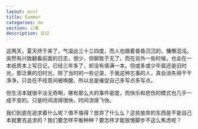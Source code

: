 ```yaml
---
layout: post
title: Summer
categories: me
section: 心情
description: 日记
---
```

这两天，夏天终于来了，气温达三十三四度，而人也跟着昏昏沉沉的，慵懒混沌。
突然有兴致翻看前面的日志，很少，但聊胜于无了。而在另外一些时候，也会在一本纸质本上写日记，已经三年多了，却没有填满一本。但或多或少毕竟还是旧时光，那泛黄的旧时光，除了当时的一些记录，于我这种忘事的人，真会消失得干干净净，只会在不经意间被唤醒。所以总是催促自己多写点多写点。

但生活本就很平淡无奇啊，哪有那么大的事件密度，而快乐和悲伤的模式也几乎一成不变的。只是时间流得很快，时间流得飞快。

我们到底在追求着什么呢？值不值得？放弃了什么么？这些放弃的东西是不是自己本就要去追求的？我们要怎样平衡种种？要怎样才能放慢脚步不这么焦虑呢？
